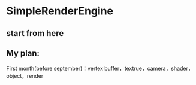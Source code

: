 # SimpleRenderEngine
## start from here
## My plan:
First month(before september)：vertex buffer，textrue，camera，shader，object，render
